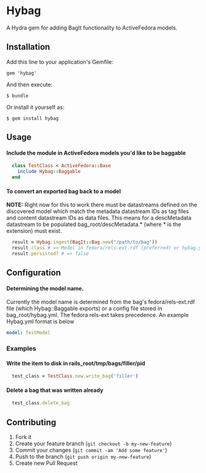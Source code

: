 # Hybag

A Hydra gem for adding BagIt functionality to ActiveFedora models.

## Installation

Add this line to your application's Gemfile:

    gem 'hybag'

And then execute:

    $ bundle

Or install it yourself as:

    $ gem install hybag

## Usage

#### Include the module in ActiveFedora models you'd like to be baggable

```ruby
  class TestClass < ActiveFedora::Base
    include Hybag::Baggable
  end
```

#### To convert an exported bag back to a model

**NOTE:** Right now for this to work there must be datastreams defined on the discovered model which match the
metadata datastream IDs as tag files and content datastream IDs as data files. This means for a descMetadata
datastream to be populated bag_root/descMetadata.* (where * is the extension) must exist.

```ruby
  result = Hybag.ingest(BagIt::Bag.new("/path/to/bag"))
  result.class # => Model in fedora/rels-ext.rdf (preferred) or hybag.yml in bag root. More info below.
  result.persisted? # => false
```

## Configuration

#### Determining the model name.

Currently the model name is determined from the bag's fedora/rels-ext.rdf file (which Hybag::Baggable exports)
or a config file stored in bag_root/hybag.yml. The fedora rels-ext takes precedence. An example Hybag.yml format is
below

```yml
model: TestModel
```

### Examples

#### Write the item to disk in rails_root/tmp/bags/filler/pid
```ruby
  test_class = TestClass.new.write_bag('filler')
```

#### Delete a bag that was written already
```ruby
  test_class.delete_bag
```

## Contributing

1. Fork it
2. Create your feature branch (`git checkout -b my-new-feature`)
3. Commit your changes (`git commit -am 'Add some feature'`)
4. Push to the branch (`git push origin my-new-feature`)
5. Create new Pull Request
